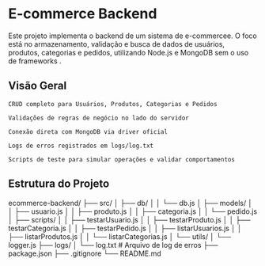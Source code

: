 # E-commerce Backend

Este projeto implementa o backend de um sistema de e-commercee. O foco está no armazenamento, validação e busca de dados de usuários, produtos, categorias e pedidos, utilizando Node.js e MongoDB sem o uso de frameworks .


## Visão Geral

    CRUD completo para Usuários, Produtos, Categorias e Pedidos

    Validações de regras de negócio no lado do servidor

    Conexão direta com MongoDB via driver oficial

    Logs de erros registrados em logs/log.txt

    Scripts de teste para simular operações e validar comportamentos
## Estrutura do Projeto
ecommerce-backend/
├── src/
│   ├── db/
│   │   └── db.js
│   ├── models/
│   │   ├── usuario.js
│   │   ├── produto.js
│   │   ├── categoria.js
│   │   └── pedido.js
│   ├── scripts/
│   │   ├── testarUsuario.js
│   │   ├── testarProduto.js
│   │   ├── testarCategoria.js
│   │   ├── testarPedido.js
│   │   ├── listarUsuarios.js
│   │   ├── listarProdutos.js
│   │   └── listarCategorias.js
│   └── utils/
│       └── logger.js
├── logs/
│   └── log.txt          # Arquivo de log de erros
├── package.json
├── .gitignore
└── README.md
